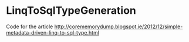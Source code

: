 # LinqToSqlTypeGeneration
Code for the article http://corememorydump.blogspot.ie/2012/12/simple-metadata-driven-linq-to-sql-type.html
